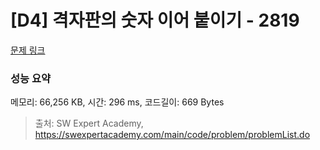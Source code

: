 # [D4] 격자판의 숫자 이어 붙이기 - 2819 

[문제 링크](https://swexpertacademy.com/main/code/problem/problemDetail.do?contestProbId=AV7I5fgqEogDFAXB) 

### 성능 요약

메모리: 66,256 KB, 시간: 296 ms, 코드길이: 669 Bytes



> 출처: SW Expert Academy, https://swexpertacademy.com/main/code/problem/problemList.do